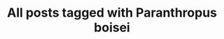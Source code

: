 ---
layout: tag
title: "All posts tagged with Paranthropus boisei"
permalink: /weblog/tags/paranthropus-boisei/
taxonomy: Paranthropus boisei
---